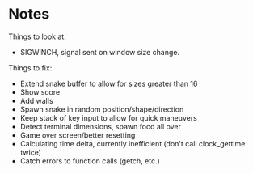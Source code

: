 Notes
=====

Things to look at:
  * SIGWINCH, signal sent on window size change.

Things to fix:
  * Extend snake buffer to allow for sizes greater than 16
  * Show score
  * Add walls
  * Spawn snake in random position/shape/direction
  * Keep stack of key input to allow for quick maneuvers
  * Detect terminal dimensions, spawn food all over
  * Game over screen/better resetting
  * Calculating time delta, currently inefficient (don't call clock_gettime twice)
  * Catch errors to function calls (getch, etc.)
